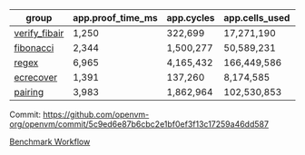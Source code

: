 | group | app.proof_time_ms | app.cycles | app.cells_used | leaf.proof_time_ms | leaf.cycles | leaf.cells_used |
| -- | -- | -- | -- | -- | -- | -- |
| [verify_fibair](https://github.com/openvm-org/openvm/blob/benchmark-results/benchmarks-pr/1834/verify_fibair-5c9ed6e87b6cbc2e1bf0ef3f13c17259a46dd587.md) | 1,250 |  322,699 |  17,271,190 |- | - | - |
| [fibonacci](https://github.com/openvm-org/openvm/blob/benchmark-results/benchmarks-pr/1834/fibonacci-5c9ed6e87b6cbc2e1bf0ef3f13c17259a46dd587.md) | 2,344 |  1,500,277 |  50,589,231 |- | - | - |
| [regex](https://github.com/openvm-org/openvm/blob/benchmark-results/benchmarks-pr/1834/regex-5c9ed6e87b6cbc2e1bf0ef3f13c17259a46dd587.md) | 6,965 |  4,165,432 |  166,449,586 |- | - | - |
| [ecrecover](https://github.com/openvm-org/openvm/blob/benchmark-results/benchmarks-pr/1834/ecrecover-5c9ed6e87b6cbc2e1bf0ef3f13c17259a46dd587.md) | 1,391 |  137,260 |  8,174,585 |- | - | - |
| [pairing](https://github.com/openvm-org/openvm/blob/benchmark-results/benchmarks-pr/1834/pairing-5c9ed6e87b6cbc2e1bf0ef3f13c17259a46dd587.md) | 3,983 |  1,862,964 |  102,530,853 |- | - | - |


Commit: https://github.com/openvm-org/openvm/commit/5c9ed6e87b6cbc2e1bf0ef3f13c17259a46dd587

[Benchmark Workflow](https://github.com/openvm-org/openvm/actions/runs/16242393095)
